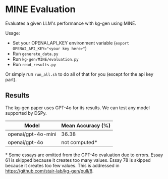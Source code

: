 # MINE Evaluation
Evaluates a given LLM's performance with kg-gen using MINE. 

Usage:
- Set your OPENAI_API_KEY environment variable (`export OPENAI_API_KEY="<your key here>"`)
- Run `generate_data.py`
- Run `kg-gen/MINE/evaluation.py`
- Run `read_results.py`

Or simply run `run_all.sh` to do all of that for you (except for the api key part). 

## Results 
The kg-gen paper uses GPT-4o for its results. 
We can test any model supported by DSPy. 

<!-- 
This takes a long time to run! 
I have not included a time column becuase it froze my computer part-way through
but cached some results, which threw off the timing. 
Expect to wait for 14*105/60=24.5 minutes to generate results. 
And then 10*105/60=17.5 minutes for evaluation.
The rest is fast though!

With a larger dataset it may be better to save graphs immediately rather than 
holding them in memory until saving them in bulk. 
It could also be worth investigating using parallel llm requests. 
This would probably help with openAI models but may be unwise when using local 
models.
-->

| Model | Mean Accuracy (%) |
| - | - |
| openai/gpt-4o-mini | 36.38 | 
| openai/gpt-4o | not computed\* |

\*
Some essays are omitted from the GPT-4o evaluation due to errors. 
Essay 61 is skipped because it creates too many values. 
Essay 78 is skipped because it creates too few values. 
This is addressed in https://github.com/stair-lab/kg-gen/pull/8. 

<!-- The paper result is 66.07% -->
